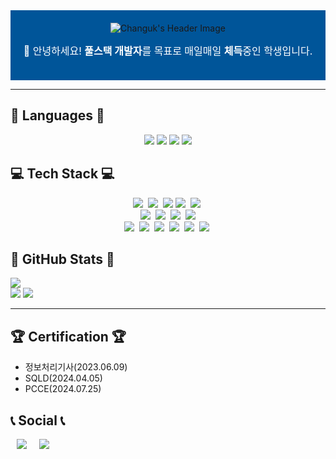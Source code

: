 <!--
**Chochanguk/Chochanguk** is a ✨ _special_ ✨ repository because its `README.md` (this file) appears on your GitHub profile.

Here are some ideas to get you started:

- 🔭 I’m currently working on ...
- 🌱 I’m currently learning ...
- 👯 I’m looking to collaborate on ...
- 🤔 I’m looking for help with ...
- 💬 Ask me about ...
- 📫 How to reach me: ...
- 😄 Pronouns: ...
- ⚡ Fun fact: ...
-->


<!-- 프로필 헤더 -->
<div align="center" style="background-color: #005599; padding: 20px; text-align: center;">
  <img src="https://capsule-render.vercel.app/api?type=Venom&color=005599&height=150&section=header&text=Hello%20World!%20I'm%20Changuk&animation=fadeIn&fontColor=000000&fontSize=40" alt="Changuk's Header Image"/>
  <p style="font-size: 16px; color: white; margin-top: 15px;">
    👋 안녕하세요! <strong>풀스택 개발자</strong>를 목표로 매일매일 <strong>체득</strong>중인 학생입니다.
  </p>
</div>

- - -

<!-- 사용 가능 언어 -->
## 💬 Languages 💬
<div align="center">
  <img src="https://img.shields.io/badge/Java-007396?style=for-the-badge&logo=java&logoColor=white"> 
  <img src="https://img.shields.io/badge/C/C++-00599C?style=for-the-badge&logo=c%2B%2B&logoColor=white">
  <img src="https://img.shields.io/badge/Python-3776AB?style=for-the-badge&logo=python&logoColor=white"> 
  <img src="https://img.shields.io/badge/Dart-0175C2?style=for-the-badge&logo=dart&logoColor=white"> 
</div>

<!-- 기술 스택 -->
## 💻 Tech Stack 💻
<div align="center">
  <img src="https://img.shields.io/badge/Spring Boot-6DB33F?style=for-the-badge&logo=spring boot&logoColor=white" />&nbsp;
  <img src="https://img.shields.io/badge/flask-000000?style=for-the-badge&logo=flask&logoColor=white" />&nbsp;
  <img src="https://img.shields.io/badge/FastAPI-009688?style=for-the-badge&logo=fastapi&logoColor=white" />
  <img src="https://img.shields.io/badge/mysql-4479A1?style=for-the-badge&logo=mysql&logoColor=white" />&nbsp;
  <img src="https://img.shields.io/badge/mariadb-003545?style=for-the-badge&logo=mariadb&logoColor=white" />&nbsp;
</div>
<div align="center">
  <img src="https://img.shields.io/badge/vue.js-4FC08D.svg?style=for-the-badge&logo=vue.js&logoColor=white" />&nbsp;
  <img src="https://img.shields.io/badge/javascript-F7DF1E.svg?style=for-the-badge&logo=javascript&logoColor=20232a" />&nbsp;
  <img src="https://img.shields.io/badge/flutter-02569B?style=for-the-badge&logo=flutter&logoColor=white" />&nbsp;
  <img src="https://img.shields.io/badge/android%20studio-3DDC84.svg?style=for-the-badge&logo=android%20studio&logoColor=white" />
</div>
<div align="center">
  <img src="https://img.shields.io/badge/linux-FCC624?style=for-the-badge&logo=linux&logoColor=black" />&nbsp;
  <img src="https://img.shields.io/badge/AWS-232F3E?style=for-the-badge&logo=amazon-aws&logoColor=white" />&nbsp
  <img src="https://img.shields.io/badge/kubernetes-326CE5?style=for-the-badge&logo=kubernetes&logoColor=white" />&nbsp
  <img src="https://img.shields.io/badge/docker-2496ED?style=for-the-badge&logo=docker&logoColor=white" />&nbsp
  <img src="https://img.shields.io/badge/jenkins-D24939?style=for-the-badge&logo=jenkins&logoColor=white" />&nbsp
  <img src="https://img.shields.io/badge/github actions-2088FF?style=for-the-badge&logo=github-actions&logoColor=white" />&nbsp
</div>

## 🥇 GitHub Stats 🥇
<!-- GitHub Stats -->
<div>
        <!-- 깃허브 방문자수 -->
        <a href="https://hits.seeyoufarm.com">
                <img src="https://hits.seeyoufarm.com/api/count/incr/badge.svg?url=https%3A%2F%2Fgithub.com%2FChochanguk&count_bg=%2379C83D&title_bg=%23555555&icon=github.svg&icon_color=%23E7E7E7&title=GITHUB&edge_flat=false"/></a>
        <!-- 깃허브 레벨 -->
        <div>
        <!-- 언어 분포도 -->
        <a href="https://github.com/anuraghazra/github-readme-stats"><img src="https://github-readme-stats.vercel.app/api/top-langs/?username=Chochanguk&layout=compact&theme=dark" /></a>
        <!-- 깃허브 레벨 -->  
        <img src="https://github-readme-stats.vercel.app/api?username=Chochanguk&show_icons=true&theme=algolia"/>
        </div>
</div>

---

## 🏆 Certification 🏆

- 정보처리기사(2023.06.09)
- SQLD(2024.04.05)
- PCCE(2024.07.25)

## 📞 Social 📞
<div style="display:flex; flex-direction:row;">

  <a href="https://changuk0308.tistory.com" align=center>
		<img src="http://img.shields.io/badge/-Tistory-red?style=flat&logo=Tistory&link=https://h-owo-ld.tistory.com/"
	 	style="height : auto; margin-left : 10px; margin-right : 10px;"/>
	</a>
	<a href="mailto:changuk0308@gmail.com">
	<img src="https://img.shields.io/badge/Gmail-d14836?style=flat&logo=Gmail&logoColor=white&link=mailto:ina9377@gmail.com"
	 style="height : auto; margin-left : 10px; margin-right : 10px;"/>
	</a>
 
</div>
